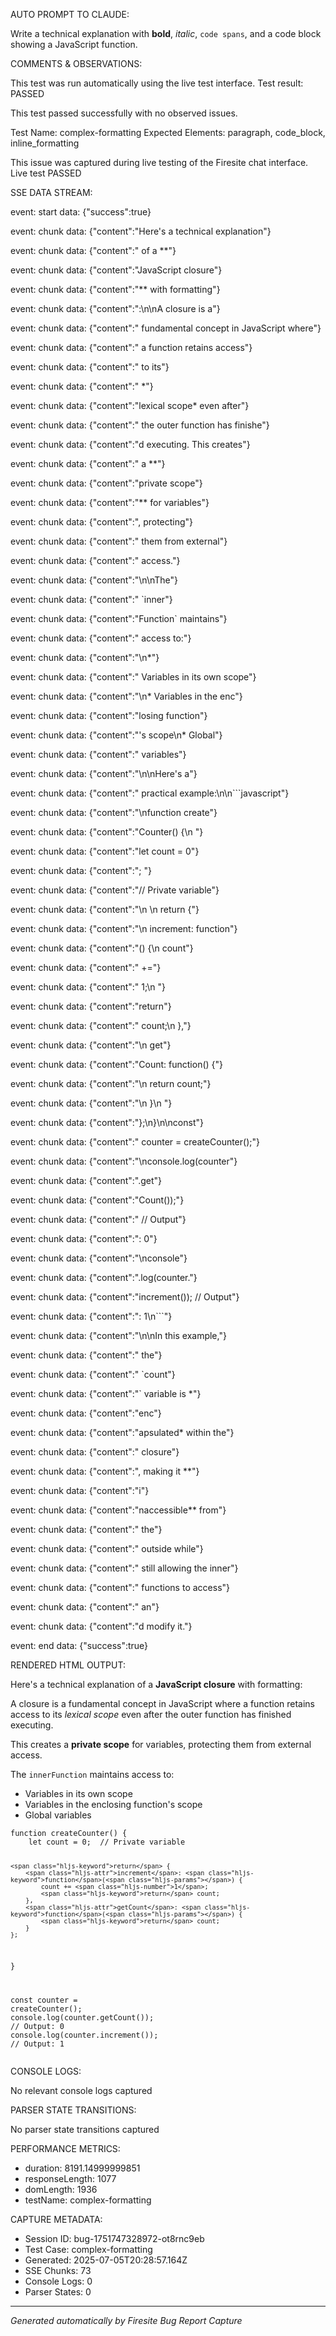 AUTO PROMPT TO CLAUDE:

Write a technical explanation with **bold**, *italic*, `code spans`, and a code block showing a JavaScript function.

COMMENTS & OBSERVATIONS: 

This test was run automatically using the live test interface. Test result: PASSED

This test passed successfully with no observed issues.

Test Name: complex-formatting
Expected Elements: paragraph, code_block, inline_formatting

This issue was captured during live testing of the Firesite chat interface. Live test PASSED

SSE DATA STREAM:

event: start
data: {"success":true}

event: chunk
data: {"content":"Here's a technical explanation"}

event: chunk
data: {"content":" of a **"}

event: chunk
data: {"content":"JavaScript closure"}

event: chunk
data: {"content":"** with formatting"}

event: chunk
data: {"content":":\n\nA closure is a"}

event: chunk
data: {"content":" fundamental concept in JavaScript where"}

event: chunk
data: {"content":" a function retains access"}

event: chunk
data: {"content":" to its"}

event: chunk
data: {"content":" *"}

event: chunk
data: {"content":"lexical scope* even after"}

event: chunk
data: {"content":" the outer function has finishe"}

event: chunk
data: {"content":"d executing. This creates"}

event: chunk
data: {"content":" a **"}

event: chunk
data: {"content":"private scope"}

event: chunk
data: {"content":"** for variables"}

event: chunk
data: {"content":", protecting"}

event: chunk
data: {"content":" them from external"}

event: chunk
data: {"content":" access."}

event: chunk
data: {"content":"\n\nThe"}

event: chunk
data: {"content":" `inner"}

event: chunk
data: {"content":"Function` maintains"}

event: chunk
data: {"content":" access to:"}

event: chunk
data: {"content":"\n*"}

event: chunk
data: {"content":" Variables in its own scope"}

event: chunk
data: {"content":"\n* Variables in the enc"}

event: chunk
data: {"content":"losing function"}

event: chunk
data: {"content":"'s scope\n* Global"}

event: chunk
data: {"content":" variables"}

event: chunk
data: {"content":"\n\nHere's a"}

event: chunk
data: {"content":" practical example:\n\n```javascript"}

event: chunk
data: {"content":"\nfunction create"}

event: chunk
data: {"content":"Counter() {\n    "}

event: chunk
data: {"content":"let count = 0"}

event: chunk
data: {"content":";  "}

event: chunk
data: {"content":"// Private variable"}

event: chunk
data: {"content":"\n    \n    return {"}

event: chunk
data: {"content":"\n        increment: function"}

event: chunk
data: {"content":"() {\n            count"}

event: chunk
data: {"content":" +="}

event: chunk
data: {"content":" 1;\n            "}

event: chunk
data: {"content":"return"}

event: chunk
data: {"content":" count;\n        },"}

event: chunk
data: {"content":"\n        get"}

event: chunk
data: {"content":"Count: function() {"}

event: chunk
data: {"content":"\n            return count;"}

event: chunk
data: {"content":"\n        }\n    "}

event: chunk
data: {"content":"};\n}\n\nconst"}

event: chunk
data: {"content":" counter = createCounter();"}

event: chunk
data: {"content":"\nconsole.log(counter"}

event: chunk
data: {"content":".get"}

event: chunk
data: {"content":"Count());"}

event: chunk
data: {"content":"    // Output"}

event: chunk
data: {"content":": 0"}

event: chunk
data: {"content":"\nconsole"}

event: chunk
data: {"content":".log(counter."}

event: chunk
data: {"content":"increment());   // Output"}

event: chunk
data: {"content":": 1\n```"}

event: chunk
data: {"content":"\n\nIn this example,"}

event: chunk
data: {"content":" the"}

event: chunk
data: {"content":" `count"}

event: chunk
data: {"content":"` variable is *"}

event: chunk
data: {"content":"enc"}

event: chunk
data: {"content":"apsulated* within the"}

event: chunk
data: {"content":" closure"}

event: chunk
data: {"content":", making it **"}

event: chunk
data: {"content":"i"}

event: chunk
data: {"content":"naccessible** from"}

event: chunk
data: {"content":" the"}

event: chunk
data: {"content":" outside while"}

event: chunk
data: {"content":" still allowing the inner"}

event: chunk
data: {"content":" functions to access"}

event: chunk
data: {"content":" an"}

event: chunk
data: {"content":"d modify it."}

event: end
data: {"success":true}



RENDERED HTML OUTPUT:

<p>Here's a technical explanation of a <strong>JavaScript closure</strong> with formatting:</p><p>A closure is a fundamental concept in JavaScript where a function retains access to its <em>lexical scope</em> even after the outer function has finished executing.</p><p>This creates a <strong>private scope</strong> for variables, protecting them from external access.</p><p>The <code>innerFunction</code> maintains access to:</p><ul><li>Variables in its own scope</li><li>Variables in the enclosing function's scope</li><li>Global variables</li></ul><pre><code class="language-javascript hljs"><span class="hljs-keyword">function</span> <span class="hljs-title function_">createCounter</span>(<span class="hljs-params"></span>) {
    <span class="hljs-keyword">let</span> count = <span class="hljs-number">0</span>;  <span class="hljs-comment">// Private variable</span>
    
    <span class="hljs-keyword">return</span> {
        <span class="hljs-attr">increment</span>: <span class="hljs-keyword">function</span>(<span class="hljs-params"></span>) {
            count += <span class="hljs-number">1</span>;
            <span class="hljs-keyword">return</span> count;
        },
        <span class="hljs-attr">getCount</span>: <span class="hljs-keyword">function</span>(<span class="hljs-params"></span>) {
            <span class="hljs-keyword">return</span> count;
        }
    };
}

<span class="hljs-keyword">const</span> counter = <span class="hljs-title function_">createCounter</span>();
<span class="hljs-variable language_">console</span>.<span class="hljs-title function_">log</span>(counter.<span class="hljs-title function_">getCount</span>());    <span class="hljs-comment">// Output: 0</span>
<span class="hljs-variable language_">console</span>.<span class="hljs-title function_">log</span>(counter.<span class="hljs-title function_">increment</span>());   <span class="hljs-comment">// Output: 1</span>
</code></pre>

CONSOLE LOGS:

No relevant console logs captured

PARSER STATE TRANSITIONS:

No parser state transitions captured

PERFORMANCE METRICS:

- duration: 8191.14999999851
- responseLength: 1077
- domLength: 1936
- testName: complex-formatting

CAPTURE METADATA:

- Session ID: bug-1751747328972-ot8rnc9eb
- Test Case: complex-formatting
- Generated: 2025-07-05T20:28:57.164Z
- SSE Chunks: 73
- Console Logs: 0
- Parser States: 0

---
*Generated automatically by Firesite Bug Report Capture*